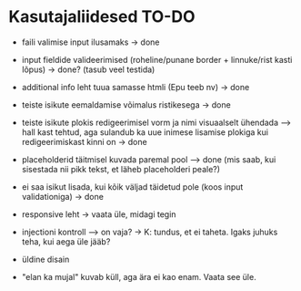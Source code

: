 # Kasutajaliidesed TO-DO

- faili valimise input ilusamaks -> done
- input fieldide valideerimised (roheline/punane border + linnuke/rist kasti lõpus) -> done? (tasub veel testida)
- additional info leht tuua samasse htmli (Epu teeb nv) -> done
- teiste isikute eemaldamise võimalus ristikesega -> done
- teiste isikute plokis redigeerimisel vorm ja nimi visuaalselt ühendada --> hall kast tehtud, aga sulandub ka uue inimese lisamise plokiga kui redigeerimiskast kinni on -> done
- placeholderid täitmisel kuvada paremal pool --> done (mis saab, kui sisestada nii pikk tekst, et läheb placeholderi peale?)
- ei saa isikut lisada, kui kõik väljad täidetud pole (koos input validationiga) -> done

- responsive leht -> vaata üle, midagi tegin
- injectioni kontroll --> on vaja? -> K: tundus, et ei taheta. Igaks juhuks teha, kui aega üle jääb?

- üldine disain
- "elan ka mujal" kuvab küll, aga ära ei kao enam. Vaata see üle.
